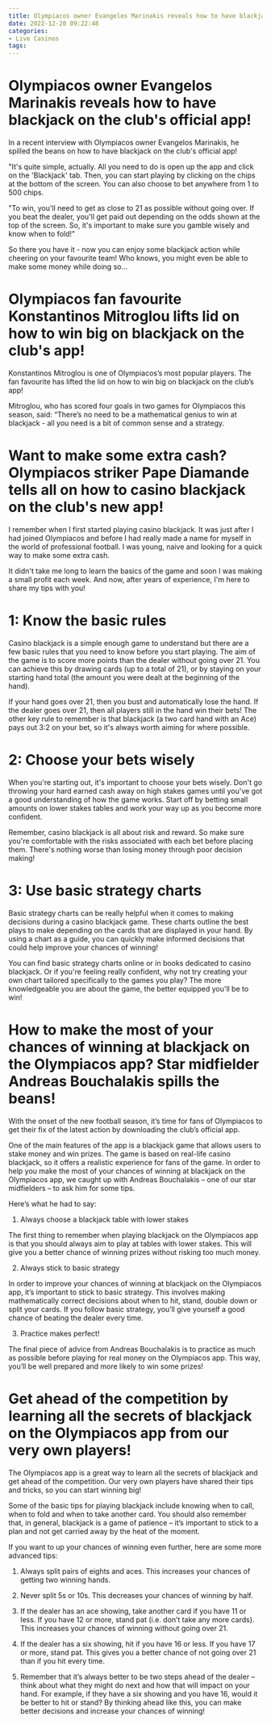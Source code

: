 ```yaml
---
title: Olympiacos owner Evangelos Marinakis reveals how to have blackjack on the club's official app!
date: 2022-12-20 09:22:48
categories:
- Live Casinos
tags:
---
```



#  Olympiacos owner Evangelos Marinakis reveals how to have blackjack on the club's official app!

In a recent interview with Olympiacos owner Evangelos Marinakis, he spilled the beans on how to have blackjack on the club's official app!

"It's quite simple, actually. All you need to do is open up the app and click on the 'Blackjack' tab. Then, you can start playing by clicking on the chips at the bottom of the screen. You can also choose to bet anywhere from 1 to 500 chips.

"To win, you'll need to get as close to 21 as possible without going over. If you beat the dealer, you'll get paid out depending on the odds shown at the top of the screen. So, it's important to make sure you gamble wisely and know when to fold!"

So there you have it - now you can enjoy some blackjack action while cheering on your favourite team! Who knows, you might even be able to make some money while doing so...

#  Olympiacos fan favourite Konstantinos Mitroglou lifts lid on how to win big on blackjack on the club's app!

Konstantinos Mitroglou is one of Olympiacos’s most popular players. The fan favourite has lifted the lid on how to win big on blackjack on the club’s app!

Mitroglou, who has scored four goals in two games for Olympiacos this season, said: “There’s no need to be a mathematical genius to win at blackjack - all you need is a bit of common sense and a strategy.


#  Want to make some extra cash? Olympiacos striker Pape Diamande tells all on how to casino blackjack on the club's new app!

I remember when I first started playing casino blackjack. It was just after I had joined Olympiacos and before I had really made a name for myself in the world of professional football. I was young, naive and looking for a quick way to make some extra cash.

It didn't take me long to learn the basics of the game and soon I was making a small profit each week. And now, after years of experience, I'm here to share my tips with you!

# 1: Know the basic rules
Casino blackjack is a simple enough game to understand but there are a few basic rules that you need to know before you start playing. The aim of the game is to score more points than the dealer without going over 21. You can achieve this by drawing cards (up to a total of 21), or by staying on your starting hand total (the amount you were dealt at the beginning of the hand).

If your hand goes over 21, then you bust and automatically lose the hand. If the dealer goes over 21, then all players still in the hand win their bets! The other key rule to remember is that blackjack (a two card hand with an Ace) pays out 3:2 on your bet, so it's always worth aiming for where possible.

# 2: Choose your bets wisely
When you're starting out, it's important to choose your bets wisely. Don't go throwing your hard earned cash away on high stakes games until you've got a good understanding of how the game works. Start off by betting small amounts on lower stakes tables and work your way up as you become more confident.

Remember, casino blackjack is all about risk and reward. So make sure you're comfortable with the risks associated with each bet before placing them. There's nothing worse than losing money through poor decision making!

# 3: Use basic strategy charts
Basic strategy charts can be really helpful when it comes to making decisions during a casino blackjack game. These charts outline the best plays to make depending on the cards that are displayed in your hand. By using a chart as a guide, you can quickly make informed decisions that could help improve your chances of winning!

You can find basic strategy charts online or in books dedicated to casino blackjack. Or if you're feeling really confident, why not try creating your own chart tailored specifically to the games you play? The more knowledgeable you are about the game, the better equipped you'll be to win!

#  How to make the most of your chances of winning at blackjack on the Olympiacos app? Star midfielder Andreas Bouchalakis spills the beans!

With the onset of the new football season, it’s time for fans of Olympiacos to get their fix of the latest action by downloading the club’s official app.

One of the main features of the app is a blackjack game that allows users to stake money and win prizes. The game is based on real-life casino blackjack, so it offers a realistic experience for fans of the game. In order to help you make the most of your chances of winning at blackjack on the Olympiacos app, we caught up with Andreas Bouchalakis – one of our star midfielders – to ask him for some tips.

Here’s what he had to say:

1. Always choose a blackjack table with lower stakes

The first thing to remember when playing blackjack on the Olympiacos app is that you should always aim to play at tables with lower stakes. This will give you a better chance of winning prizes without risking too much money.

2. Always stick to basic strategy

In order to improve your chances of winning at blackjack on the Olympiacos app, it’s important to stick to basic strategy. This involves making mathematically correct decisions about when to hit, stand, double down or split your cards. If you follow basic strategy, you’ll give yourself a good chance of beating the dealer every time.

3. Practice makes perfect!

The final piece of advice from Andreas Bouchalakis is to practice as much as possible before playing for real money on the Olympiacos app. This way, you’ll be well prepared and more likely to win some prizes!

#  Get ahead of the competition by learning all the secrets of blackjack on the Olympiacos app from our very own players!

The Olympiacos app is a great way to learn all the secrets of blackjack and get ahead of the competition. Our very own players have shared their tips and tricks, so you can start winning big!

Some of the basic tips for playing blackjack include knowing when to call, when to fold and when to take another card. You should also remember that, in general, blackjack is a game of patience – it’s important to stick to a plan and not get carried away by the heat of the moment.

If you want to up your chances of winning even further, here are some more advanced tips:

1) Always split pairs of eights and aces. This increases your chances of getting two winning hands.

2) Never split 5s or 10s. This decreases your chances of winning by half.

3) If the dealer has an ace showing, take another card if you have 11 or less. If you have 12 or more, stand pat (i.e. don’t take any more cards). This increases your chances of winning without going over 21.

4) If the dealer has a six showing, hit if you have 16 or less. If you have 17 or more, stand pat. This gives you a better chance of not going over 21 than if you hit every time.

5) Remember that it’s always better to be two steps ahead of the dealer – think about what they might do next and how that will impact on your hand. For example, if they have a six showing and you have 16, would it be better to hit or stand? By thinking ahead like this, you can make better decisions and increase your chances of winning!